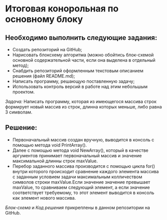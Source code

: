 # Итоговая конорольная по основному блоку

## Необходимо выполнить следующие задания:

* Создать репозиторий на GitHub;
* Нарисовать блоксхему алгоритма (можно обойтись блок-схемой основной содержательной части, если она выделена в отдельный метод);
* Снабдить репозиторий оформленным текстовым описанием решения (файл README.md);
* Написать программу, решающую поставленную задачу;
* Использовать контроль версий в работе над этим небольшым проектом.

*Задача:* Написать программу, которая из имеющегося массива строк формирует новый массив из строк, длинна которых меньше, либо равна 3 символам.

## Решение:
* Первоначальный массив создан вручную, выводится в консоль с помощью метода void PrintArray(). 
* Далее с помощью метода void NewArray(), который в качестве аргументов принимает первоначальный массив и значение максимальной длинны строк maxValue. 
* Перебор заданного массива производится с помощью цикла for() внутри которого происходит сравнение каждого элемента массива с заданным условием задачи максимальным колличеством символов строки maxValue.Если значение значение превышает maxValue, то сравниваем следующий элемент, а если значение соответствует требуемому, то этот элемент выводится в консоль как элемент нового массива.

*Блок-схема* и *Код решения* прикреплены в данном репозитории на GitHub. 